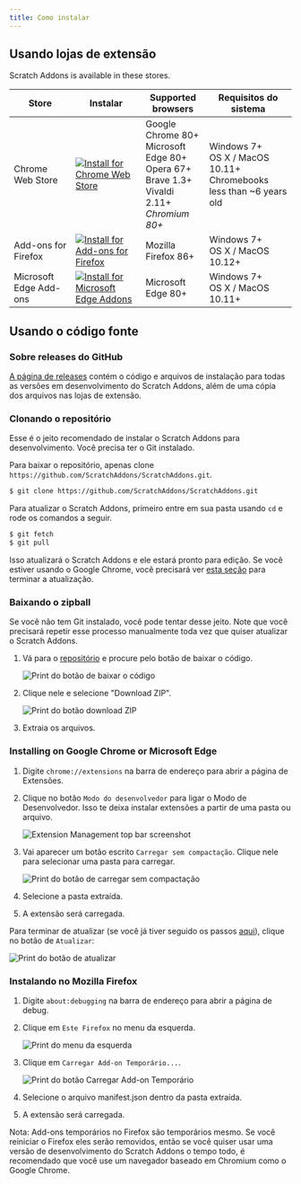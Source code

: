 ```yaml
---
title: Como instalar
---
```


## Usando lojas de extensão

Scratch Addons is available in these stores.

| Store | Instalar | Supported browsers | Requisitos do sistema |
| - | - | - | - |
| Chrome Web Store | [![Install for Chrome Web Store](https://img.shields.io/chrome-web-store/v/fbeffbjdlemaoicjdapfpikkikjoneco?style=flat-square&logo=google-chrome&logoColor=white&label=install&color=4285F4)](https://chrome.google.com/webstore/detail/fbeffbjdlemaoicjdapfpikkikjoneco) | Google Chrome 80+<br />Microsoft Edge 80+<br />Opera 67+<br />Brave 1.3+<br />Vivaldi 2.11+<br />*Chromium 80+* | Windows 7+<br />OS X / MacOS 10.11+<br />Chromebooks less than ~6 years old
| Add-ons for Firefox | [![Install for Add-ons for Firefox](https://img.shields.io/amo/v/scratch-messaging-extension?style=flat-square&logo=firefox-browser&logoColor=white&label=install&color=FF7139)](https://addons.mozilla.org/firefox/addon/scratch-messaging-extension/) | Mozilla Firefox 86+ | Windows 7+<br />OS X / MacOS 10.12+
| Microsoft Edge Add-ons | [![Install for Microsoft Edge Addons](https://img.shields.io/badge/dynamic/json?style=flat-square&logo=microsoftedge&logoColor=white&label=install&color=0078D7&prefix=v&query=%24.version&url=https%3A%2F%2Fmicrosoftedge.microsoft.com%2Faddons%2Fgetproductdetailsbycrxid%2Filiepgjnemckemgnledoipfiilhajdjj)](https://microsoftedge.microsoft.com/addons/detail/iliepgjnemckemgnledoipfiilhajdjj) | Microsoft Edge 80+ | Windows 7+<br />OS X / MacOS 10.11+

## Usando o código fonte

### Sobre releases do GitHub

[A página de releases](https://github.com/ScratchAddons/ScratchAddons/releases) contém o código e arquivos de instalação para todas as versões em desenvolvimento do Scratch Addons, além de uma cópia dos arquivos nas lojas de extensão.

### Clonando o repositório

Esse é o jeito recomendado de instalar o Scratch Addons para desenvolvimento. Você precisa ter o Git instalado.

Para baixar o repositório, apenas clone `https://github.com/ScratchAddons/ScratchAddons.git`.

```sh
$ git clone https://github.com/ScratchAddons/ScratchAddons.git
```
Para atualizar o Scratch Addons, primeiro entre em sua pasta usando `cd` e rode os comandos a seguir.

```sh
$ git fetch
$ git pull
```

Isso atualizará o Scratch Addons e ele estará pronto para edição. Se você estiver usando o Google Chrome, você precisará ver [esta seção](#install-on-google-chrome) para terminar a atualização.


### Baixando o zipball

Se você não tem Git instalado, você pode tentar desse jeito. Note que você precisará repetir esse processo manualmente toda vez que quiser atualizar o Scratch Addons.

1. Vá para o [repositório](https://github.com/ScratchAddons/ScratchAddons) e procure pelo botão de baixar o código.

   ![Print do botão de baixar o código](/assets/img/docs/download-code-button.png)

2. Clique nele e selecione "Download ZIP".

   ![Print do botão download ZIP](/assets/img/docs/download-zipball-button.png)

3. Extraia os arquivos.

### Installing on Google Chrome or Microsoft Edge

1. Digite `chrome://extensions` na barra de endereço para abrir a página de Extensões.

2. Clique no botão `Modo do desenvolvedor` para ligar o Modo de Desenvolvedor. Isso te deixa instalar extensões a partir de uma pasta ou arquivo.

   ![Extension Management top bar screenshot](/assets/img/docs/developer-mode-toggle.png)

3. Vai aparecer um botão escrito `Carregar sem compactação`. Clique nele para selecionar uma pasta para carregar.

   ![Print do botão de carregar sem compactação](/assets/img/docs/load-unpacked-button.png)

4. Selecione a pasta extraída.
5. A extensão será carregada.

Para terminar de atualizar (se você já tiver seguido os passos [aqui](#cloning-the-repository)), clique no botão de `Atualizar`:

![Print do botão de atualizar](/assets/img/docs/update-button.png)


### Instalando no Mozilla Firefox

1. Digite `about:debugging` na barra de endereço para abrir a página de debug.

2. Clique em `Este Firefox` no menu da esquerda.

   ![Print do menu da esquerda](/assets/img/docs/left-hand-menu.png)

4. Clique em `Carregar Add-on Temporário...`.

   ![Print do botão Carregar Add-on Temporário](/assets/img/docs/load-addon.png)

6. Selecione o arquivo manifest.json dentro da pasta extraída.
7. A extensão será carregada.

Nota: Add-ons temporários no Firefox são temporários mesmo. Se você reiniciar o Firefox eles serão removidos, então se você quiser usar uma versão de desenvolvimento do Scratch Addons o tempo todo, é recomendado que você use um navegador baseado em Chromium como o Google Chrome.

